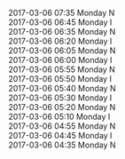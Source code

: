 2017-03-06 07:35 Monday  N  
2017-03-06 06:45 Monday  I  
2017-03-06 06:35 Monday  N  
2017-03-06 06:20 Monday  I  
2017-03-06 06:05 Monday  N  
2017-03-06 06:00 Monday  I  
2017-03-06 05:55 Monday  N  
2017-03-06 05:50 Monday  I  
2017-03-06 05:40 Monday  N  
2017-03-06 05:30 Monday  I  
2017-03-06 05:20 Monday  N  
2017-03-06 05:10 Monday  I  
2017-03-06 04:55 Monday  N  
2017-03-06 04:45 Monday  I  
2017-03-06 04:35 Monday  N  
